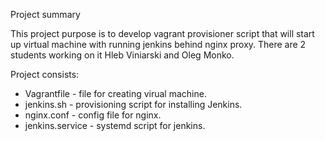 Project summary  


This project purpose is to develop vagrant provisioner script that will start up virtual machine with running jenkins behind nginx proxy.
There are 2 students working on it Hleb Viniarski and Oleg Monko.


Project consists:
- Vagrantfile - file for creating virual machine.
- jenkins.sh - provisioning script for installing Jenkins.
- nginx.conf - config file for nginx.
- jenkins.service - systemd script for jenkins.
 
